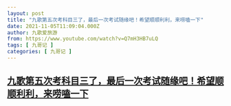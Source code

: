 ```yaml
---
layout: post
title: "九歌第五次考科目三了，最后一次考试随缘吧！希望顺顺利利，来唠嗑一下"
date: 2021-11-05T11:09:04.000Z
author: 九歌爱旅游
from: https://www.youtube.com/watch?v=Q7mH3HB7uLQ
tags: [ 九哥记 ]
categories: [ 九哥记 ]
---
```

<!--1636110544000-->
[九歌第五次考科目三了，最后一次考试随缘吧！希望顺顺利利，来唠嗑一下](https://www.youtube.com/watch?v=Q7mH3HB7uLQ)
------

<div>

</div>
